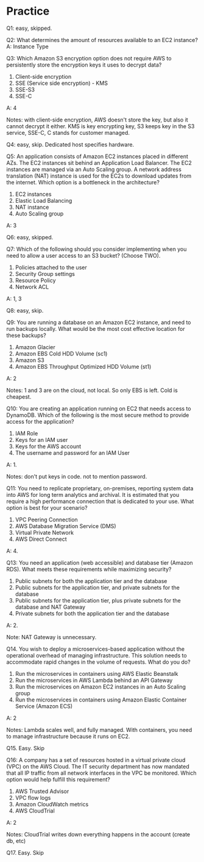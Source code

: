 # Practice

Q1: easy, skipped. 

Q2: What determines the amount of resources available to an EC2 instance?
A: Instance Type

Q3: Which Amazon S3 encryption option does not require AWS to persistently store the encryption keys it uses to decrypt data?  
1. Client-side encryption
2. SSE (Service side encryption) - KMS
3. SSE-S3
4. SSE-C

A: 4

Notes: with client-side encryption, AWS doesn't store the key, but also it cannot decrypt it either. KMS is key encrypting key, S3 keeps key in the S3 service, SSE-C, C stands for customer managed. 

Q4: easy, skip. Dedicated host specifies hardware. 

Q5: An application consists of Amazon EC2 instances placed in different AZs. The EC2 instances sit behind an Application Load Balancer. The EC2 instances are managed via an Auto Scaling group. A network address translation (NAT) instance is used for the EC2s to download updates from the internet. Which option is a bottleneck in the architecture?
1. EC2 instances
2. Elastic Load Balancing
3. NAT instance
4. Auto Scaling group

A: 3

Q6: easy, skipped. 

Q7: Which of the following should you consider implementing when you need to allow a user access to an S3 bucket? (Choose TWO). 
1. Policies attached to the user
2. Security Group settings
3. Resource Policy
4. Network ACL

A: 1, 3

Q8: easy, skip. 

Q9: You are running a database on an Amazon EC2 instance, and need to run backups locally. What would be the most cost effective location for these backups?
1. Amazon Glacier
2. Amazon EBS Cold HDD Volume (sc1)
3. Amazon S3
4. Amazon EBS Throughput Optimized HDD Volume (st1)

A: 2

Notes: 1 and 3 are on the cloud, not local. So only EBS is left. Cold is cheapest. 

Q10: You are creating an application running on EC2 that needs access to DynamoDB. Which of the following is the most secure method to provide access for the application?
1. IAM Role
2. Keys for an IAM user
3. Keys for the AWS account
4. The username and password for an IAM User

A: 1. 

Notes: don't put keys in code. not to mention password. 

Q11: You need to replicate proprietary, on-premises, reporting system data into AWS for long term analytics and archival. It is estimated that you require a high performance connection that is dedicated to your use. What option is best for your scenario?
1. VPC Peering Connection
2. AWS Database Migration Service (DMS)
3. Virtual Private Network
4. AWS Direct Connect

A: 4. 

Q13: You need an application (web accessible) and database tier (Amazon RDS). What meets these requirements while maximizing security? 
1. Public subnets for both the application tier and the database
2. Public subnets for the application tier, and private subnets for the database
3. Public subnets for the application tier, plus private subnets for the database and NAT Gateway
4. Private subnets for both the application tier and the database

A: 2. 

Note: NAT Gateway is unnecessary. 

Q14. You wish to deploy a microservices-based application without the operational overhead of managing infrastructure. This solution needs to accommodate rapid changes in the volume of requests. What do you do?
1. Run the microservices in containers using AWS Elastic Beanstalk
2. Run the microservices in AWS Lambda behind an API Gateway
3. Run the microservices on Amazon EC2 instances in an Auto Scaling group
4. Run the microservices in containers using Amazon Elastic Container Service (Amazon ECS)

A: 2

Notes: Lambda scales well, and fully managed. With containers, you need to manage infrastructure because it runs on EC2.

Q15. Easy. Skip

Q16: A company has a set of resources hosted in a virtual private cloud (VPC) on the AWS Cloud. The IT security department has now mandated that all IP traffic from all network interfaces in the VPC be monitored. Which option would help fulfill this requirement?
1. AWS Trusted Advisor
2. VPC flow logs
3. Amazon CloudWatch metrics
4. AWS CloudTrial

A: 2

Notes: CloudTrial writes down everything happens in the account (create db, etc)

Q17. Easy. Skip

